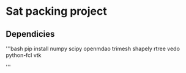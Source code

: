 # Sat packing project

## Dependicies
'''bash
pip install numpy scipy openmdao trimesh shapely rtree vedo python-fcl vtk


'''
